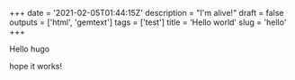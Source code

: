 +++
date = '2021-02-05T01:44:15Z'
description = "I'm alive!"
draft = false
outputs = ['html', 'gemtext']
tags = ['test']
title = 'Hello world'
slug = 'hello'
+++

Hello hugo

hope it works!
